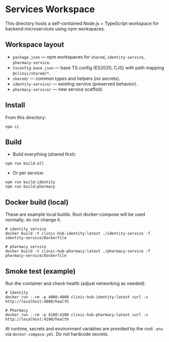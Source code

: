 # Services Workspace

This directory hosts a self-contained Node.js + TypeScript workspace for backend microservices using npm workspaces.

## Workspace layout
- `package.json` — npm workspaces for `shared`, `identity-service`, `pharmacy-service`.
- `tsconfig.base.json` — base TS config (ES2020, CJS) with path mapping `@clinic/shared/*`.
- `shared/` — common types and helpers (no secrets).
- `identity-service/` — existing service (preserved behavior).
- `pharmacy-service/` — new service scaffold.

## Install
From this directory:

```
npm ci
```

## Build

- Build everything (shared first):
```
npm run build:all
```
- Or per service:
```
npm run build:identity
npm run build:pharmacy
```

## Docker build (local)
These are example local builds. Root docker-compose will be used normally; do not change it.

```
# identity service
docker build -t clinic-hub-identity:latest ./identity-service -f identity-service/Dockerfile

# pharmacy service
docker build -t clinic-hub-pharmacy:latest ./pharmacy-service -f pharmacy-service/Dockerfile
```

## Smoke test (example)
Run the container and check health (adjust networking as needed):

```
# Identity
docker run --rm -p 4000:4000 clinic-hub-identity:latest curl -s http://localhost:4000/health

# Pharmacy
docker run --rm -p 4100:4100 clinic-hub-pharmacy:latest curl -s http://localhost:4100/health
```

At runtime, secrets and environment variables are provided by the root `.env` via `docker-compose.yml`. Do not hardcode secrets.
